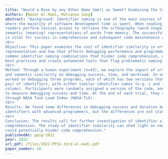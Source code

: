 ```yaml
---
title: "Would a Rose by any Other Name Smell as Sweet? Examining the Cost of Similarity in Identifier Naming"
authors: [Naser Al Madi, Matianyu Zang]
abstract: "Background: Identifier naming is one of the main sources of information in program comprehension,
where the majority of software development time is spent. When reading natural language texts or code,
readers perform lexical access to retrieve the orthography (word shape), phonology (pronunciation), and
semantic (meaning) representations of words from memory. The successful retrieval of these representations
is vital for success in comprehension and subsequent code maintenance and evolution.
<br>
Objective: This paper examines the cost of identifier similarity in orthography, phonology, or semantic
representation and how that affects debugging performance and programmer workload. By recognizing
common identifier naming combinations that hinder code comprehension, we can discover new programming
best-practices and create automated tools that flag problematic naming combinations.
<br>
Method: Through a human experiment (n=43), we explore the impact of orthographic, phonological,
and semantic similarity on debugging success, time, and workload. In our experiment, participants
worked on debugging three programs, each of which has two versions that are identical except for one
pair of identifiers, with either similar identifier names (e.g. i and j) or dissimilar names (e.g. row and
column). Participants were randomly assigned a version of the code, and their performance was recorded
to measure debugging success and time. At the end of each trial, they reported the subjective workload
through NASA Task Load Index (NASA-TLX).
<br>
Results: We found some differences in debugging success and duration between similar and dissimilar
identifiers with advanced programmers, but the differences are not statistically significant.
<br>
Conclusion: The results call for further investigation of identifier similarity and its influence on code
comprehension. The study of identifier similarity can shed light on new linguistic anti-patterns that
could potentially hinder code comprehension."
publishedAt: ppig-2022
year: 2022
url_pdf: /files/2022-PPIG-33rd-al-madi.pdf
paper_number: 10
---
```


